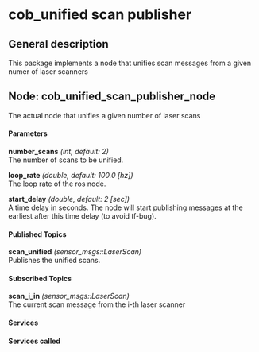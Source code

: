 cob_unified scan publisher
====================

General description
---------------------
This package implements a node that unifies scan messages from a given numer of laser scanners

Node: cob\_unified\_scan\_publisher\_node
---------------------

The actual node that unifies a given number of laser scans
#### Parameters
**number\_scans** *(int, default: 2)*   
 The number of scans to be unified.
 
**loop\_rate** *(double, default: 100.0 [hz])*   
 The loop rate of the ros node.

**start\_delay** *(double, default: 2 [sec])*   
 A time delay in seconds. The node will start publishing messages at the earliest after this time delay (to avoid tf-bug).

#### Published Topics
**scan\_unified** *(sensor_msgs::LaserScan)*   
 Publishes the unified scans.

#### Subscribed Topics
**scan\_i\_in** *(sensor_msgs::LaserScan)*   
 The current scan message from the i-th laser scanner


#### Services


#### Services called
